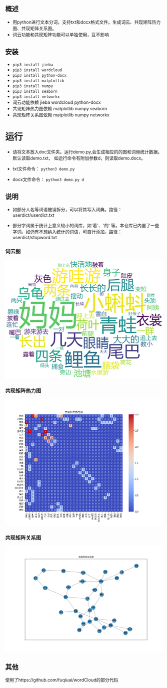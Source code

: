 
## 概述
* 用python进行文本分词，支持txt和docx格式文件。生成词云、共现矩阵热力图、共现矩阵关系图。
* 词云功能和共现矩阵功能可以单独使用，互不影响

## 安装
* `pip3 install jieba`
* `pip3 install wordcloud`
* `pip3 install python-docx`
* `pip3 install matplotlib`
* `pip3 install numpy`
* `pip3 install seaborn`
* `pip3 install networkx`
* 词云功能依赖 jieba wordcloud python-docx
* 共现矩阵热力图依赖 matplotlib numpy seaborn
* 共现矩阵关系图依赖 matplotlib numpy networkx

# 运行
* 请将文本放入doc文件夹。运行demo.py,会生成相应的的图和词频统计数据。默认读取demo.txt， 如运行命令有附加参数d，则读取demo.docx。  

* txt文件命令： `python3 demo.py` 
* docx文件命令： `python3 demo.py d`

## 说明

* 如部分人名等词语被误拆分，可以将其写入词典。路径：userdict/userdict.txt

* 部分字词属于统计上意义较小的词库，如'着'、'的' 等。本仓库已内置了一些字词。如仍有不想纳入统计的词语，可自行添加。路径：userdict/stopword.txt

### 词云图
![image](https://raw.githubusercontent.com/suweiteng/wordCloud/master/Images/wordCloud.png)  
### 共现矩阵热力图
![image](https://raw.githubusercontent.com/suweiteng/wordCloud/master/Images/my_figure.png)  
### 共现矩阵关系图
![image](https://raw.githubusercontent.com/suweiteng/wordCloud/master/Images/diagram.png)

## 其他
使用了https://github.com/fuqiuai/wordCloud的部分代码
